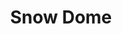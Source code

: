 ---
layout: product
product_id: 1491350323262
id: 1491350323262
title: Snow Dome
body_html: >-
  <p>Taken along the Icefields Parkway in Alberta, 2018.</p>

  <p>We had pulled over at the Columbia Icefields glacier to cook some oatmeal and take in the scenery. With a barren landscape that’s reminiscent of those in Iceland, it was incredible to be there.</p>

  <p> </p>
vendor: Connell McCarthy
product_type: Posters, Prints, & Visual Artwork
created_at: 2018-10-13T21:04:08-04:00
handle: snow-dome
updated_at: 2022-03-31T15:43:14-04:00
published_at: 2018-08-22T19:38:24-04:00
template_suffix: ""
status: active
published_scope: global
tags: Batch 02, mountain, mountains, Print
admin_graphql_api_id: gid://shopify/Product/1491350323262
variants:
  - id: 39577195053118
    product_id: 1491350323262
    title: 8x10” / Full Colour
    price: "35.00"
    sku: CM-PP-B2-12-XXS-FC
    position: 1
    inventory_policy: continue
    compare_at_price: null
    fulfillment_service: manual
    inventory_management: shopify
    option1: 8x10”
    option2: Full Colour
    option3: null
    created_at: 2021-09-01T14:50:49-04:00
    updated_at: 2022-02-07T16:08:22-05:00
    taxable: true
    barcode: ""
    grams: 208
    image_id: 6203629174846
    weight: 0.208
    weight_unit: kg
    inventory_item_id: 41671635697726
    inventory_quantity: 100
    old_inventory_quantity: 100
    requires_shipping: true
    admin_graphql_api_id: gid://shopify/ProductVariant/39577195053118
  - id: 39577195085886
    product_id: 1491350323262
    title: 8x10” / Black & White
    price: "35.00"
    sku: CM-PP-B2-12-XXS-BW
    position: 2
    inventory_policy: continue
    compare_at_price: null
    fulfillment_service: manual
    inventory_management: shopify
    option1: 8x10”
    option2: Black & White
    option3: null
    created_at: 2021-09-01T14:50:49-04:00
    updated_at: 2022-02-07T16:08:20-05:00
    taxable: true
    barcode: ""
    grams: 208
    image_id: 6203629109310
    weight: 0.208
    weight_unit: kg
    inventory_item_id: 41671635730494
    inventory_quantity: 100
    old_inventory_quantity: 100
    requires_shipping: true
    admin_graphql_api_id: gid://shopify/ProductVariant/39577195085886
  - id: 39577195118654
    product_id: 1491350323262
    title: 8.5x11” / Full Colour
    price: "35.00"
    sku: CM-PP-B2-12-XS-FC
    position: 3
    inventory_policy: continue
    compare_at_price: null
    fulfillment_service: manual
    inventory_management: shopify
    option1: 8.5x11”
    option2: Full Colour
    option3: null
    created_at: 2021-09-01T14:50:49-04:00
    updated_at: 2022-02-07T16:08:21-05:00
    taxable: true
    barcode: ""
    grams: 208
    image_id: 6203629174846
    weight: 0.208
    weight_unit: kg
    inventory_item_id: 41671635763262
    inventory_quantity: 100
    old_inventory_quantity: 100
    requires_shipping: true
    admin_graphql_api_id: gid://shopify/ProductVariant/39577195118654
  - id: 39577195151422
    product_id: 1491350323262
    title: 8.5x11” / Black & White
    price: "35.00"
    sku: CM-PP-B2-12-XS-BW
    position: 4
    inventory_policy: continue
    compare_at_price: null
    fulfillment_service: manual
    inventory_management: shopify
    option1: 8.5x11”
    option2: Black & White
    option3: null
    created_at: 2021-09-01T14:50:49-04:00
    updated_at: 2022-02-07T16:08:20-05:00
    taxable: true
    barcode: ""
    grams: 208
    image_id: 6203629109310
    weight: 0.208
    weight_unit: kg
    inventory_item_id: 41671635796030
    inventory_quantity: 100
    old_inventory_quantity: 100
    requires_shipping: true
    admin_graphql_api_id: gid://shopify/ProductVariant/39577195151422
  - id: 39577195184190
    product_id: 1491350323262
    title: 13x19” / Full Colour
    price: "40.00"
    sku: CM-PP-B2-12-S-FC
    position: 5
    inventory_policy: continue
    compare_at_price: null
    fulfillment_service: manual
    inventory_management: shopify
    option1: 13x19”
    option2: Full Colour
    option3: null
    created_at: 2021-09-01T14:50:49-04:00
    updated_at: 2022-02-07T16:08:21-05:00
    taxable: true
    barcode: ""
    grams: 208
    image_id: 6203629174846
    weight: 0.208
    weight_unit: kg
    inventory_item_id: 41671635828798
    inventory_quantity: 100
    old_inventory_quantity: 100
    requires_shipping: true
    admin_graphql_api_id: gid://shopify/ProductVariant/39577195184190
  - id: 39577195216958
    product_id: 1491350323262
    title: 13x19” / Black & White
    price: "40.00"
    sku: CM-PP-B2-12-S-BW
    position: 6
    inventory_policy: continue
    compare_at_price: null
    fulfillment_service: manual
    inventory_management: shopify
    option1: 13x19”
    option2: Black & White
    option3: null
    created_at: 2021-09-01T14:50:49-04:00
    updated_at: 2022-02-07T16:08:21-05:00
    taxable: true
    barcode: ""
    grams: 208
    image_id: 6203629109310
    weight: 0.208
    weight_unit: kg
    inventory_item_id: 41671635861566
    inventory_quantity: 100
    old_inventory_quantity: 100
    requires_shipping: true
    admin_graphql_api_id: gid://shopify/ProductVariant/39577195216958
  - id: 39577195249726
    product_id: 1491350323262
    title: 16x20” / Full Colour
    price: "50.00"
    sku: CM-PP-B2-12-M-FC
    position: 7
    inventory_policy: continue
    compare_at_price: null
    fulfillment_service: manual
    inventory_management: shopify
    option1: 16x20”
    option2: Full Colour
    option3: null
    created_at: 2021-09-01T14:50:49-04:00
    updated_at: 2022-02-07T16:08:26-05:00
    taxable: true
    barcode: ""
    grams: 208
    image_id: 6203629174846
    weight: 0.208
    weight_unit: kg
    inventory_item_id: 41671635894334
    inventory_quantity: 100
    old_inventory_quantity: 100
    requires_shipping: true
    admin_graphql_api_id: gid://shopify/ProductVariant/39577195249726
  - id: 39577195282494
    product_id: 1491350323262
    title: 16x20” / Black & White
    price: "50.00"
    sku: CM-PP-B2-12-M-BW
    position: 8
    inventory_policy: continue
    compare_at_price: null
    fulfillment_service: manual
    inventory_management: shopify
    option1: 16x20”
    option2: Black & White
    option3: null
    created_at: 2021-09-01T14:50:49-04:00
    updated_at: 2022-02-07T16:08:27-05:00
    taxable: true
    barcode: ""
    grams: 208
    image_id: 6203629109310
    weight: 0.208
    weight_unit: kg
    inventory_item_id: 41671635927102
    inventory_quantity: 100
    old_inventory_quantity: 100
    requires_shipping: true
    admin_graphql_api_id: gid://shopify/ProductVariant/39577195282494
  - id: 39577195315262
    product_id: 1491350323262
    title: 20x24” / Full Colour
    price: "60.00"
    sku: CM-PP-B2-12-L-FC
    position: 9
    inventory_policy: continue
    compare_at_price: null
    fulfillment_service: manual
    inventory_management: shopify
    option1: 20x24”
    option2: Full Colour
    option3: null
    created_at: 2021-09-01T14:50:49-04:00
    updated_at: 2022-02-07T16:08:26-05:00
    taxable: true
    barcode: ""
    grams: 208
    image_id: 6203629174846
    weight: 0.208
    weight_unit: kg
    inventory_item_id: 41671635959870
    inventory_quantity: 100
    old_inventory_quantity: 100
    requires_shipping: true
    admin_graphql_api_id: gid://shopify/ProductVariant/39577195315262
  - id: 39577195348030
    product_id: 1491350323262
    title: 20x24” / Black & White
    price: "60.00"
    sku: CM-PP-B2-12-L-BW
    position: 10
    inventory_policy: continue
    compare_at_price: null
    fulfillment_service: manual
    inventory_management: shopify
    option1: 20x24”
    option2: Black & White
    option3: null
    created_at: 2021-09-01T14:50:50-04:00
    updated_at: 2022-02-07T16:08:28-05:00
    taxable: true
    barcode: ""
    grams: 208
    image_id: 6203629109310
    weight: 0.208
    weight_unit: kg
    inventory_item_id: 41671635992638
    inventory_quantity: 100
    old_inventory_quantity: 100
    requires_shipping: true
    admin_graphql_api_id: gid://shopify/ProductVariant/39577195348030
  - id: 39577195380798
    product_id: 1491350323262
    title: 20x30” / Full Colour
    price: "70.00"
    sku: CM-PP-B2-12-XL-FC
    position: 11
    inventory_policy: continue
    compare_at_price: null
    fulfillment_service: manual
    inventory_management: shopify
    option1: 20x30”
    option2: Full Colour
    option3: null
    created_at: 2021-09-01T14:50:50-04:00
    updated_at: 2022-02-07T16:08:27-05:00
    taxable: true
    barcode: ""
    grams: 208
    image_id: 6203629174846
    weight: 0.208
    weight_unit: kg
    inventory_item_id: 41671636025406
    inventory_quantity: 100
    old_inventory_quantity: 100
    requires_shipping: true
    admin_graphql_api_id: gid://shopify/ProductVariant/39577195380798
  - id: 39577195413566
    product_id: 1491350323262
    title: 20x30” / Black & White
    price: "70.00"
    sku: CM-PP-B2-12-XL-BW
    position: 12
    inventory_policy: continue
    compare_at_price: null
    fulfillment_service: manual
    inventory_management: shopify
    option1: 20x30”
    option2: Black & White
    option3: null
    created_at: 2021-09-01T14:50:50-04:00
    updated_at: 2022-02-07T16:08:26-05:00
    taxable: true
    barcode: ""
    grams: 208
    image_id: 6203629109310
    weight: 0.208
    weight_unit: kg
    inventory_item_id: 41671636058174
    inventory_quantity: 100
    old_inventory_quantity: 100
    requires_shipping: true
    admin_graphql_api_id: gid://shopify/ProductVariant/39577195413566
  - id: 39577195446334
    product_id: 1491350323262
    title: 24x36” / Full Colour
    price: "90.00"
    sku: CM-PP-B2-12-XXL-FC
    position: 13
    inventory_policy: continue
    compare_at_price: null
    fulfillment_service: manual
    inventory_management: shopify
    option1: 24x36”
    option2: Full Colour
    option3: null
    created_at: 2021-09-01T14:50:50-04:00
    updated_at: 2022-02-07T16:08:30-05:00
    taxable: true
    barcode: ""
    grams: 208
    image_id: 6203629174846
    weight: 0.208
    weight_unit: kg
    inventory_item_id: 41671636090942
    inventory_quantity: 100
    old_inventory_quantity: 100
    requires_shipping: true
    admin_graphql_api_id: gid://shopify/ProductVariant/39577195446334
  - id: 39577195479102
    product_id: 1491350323262
    title: 24x36” / Black & White
    price: "90.00"
    sku: CM-PP-B2-12-XXL-BW
    position: 14
    inventory_policy: continue
    compare_at_price: null
    fulfillment_service: manual
    inventory_management: shopify
    option1: 24x36”
    option2: Black & White
    option3: null
    created_at: 2021-09-01T14:50:50-04:00
    updated_at: 2022-02-07T16:08:31-05:00
    taxable: true
    barcode: ""
    grams: 208
    image_id: 6203629109310
    weight: 0.208
    weight_unit: kg
    inventory_item_id: 41671636123710
    inventory_quantity: 100
    old_inventory_quantity: 100
    requires_shipping: true
    admin_graphql_api_id: gid://shopify/ProductVariant/39577195479102
  - id: 39577195511870
    product_id: 1491350323262
    title: 30x40” / Full Colour
    price: "100.00"
    sku: CM-PP-B2-12-XXXL-FC
    position: 15
    inventory_policy: continue
    compare_at_price: null
    fulfillment_service: manual
    inventory_management: shopify
    option1: 30x40”
    option2: Full Colour
    option3: null
    created_at: 2021-09-01T14:50:50-04:00
    updated_at: 2022-02-07T16:08:30-05:00
    taxable: true
    barcode: ""
    grams: 208
    image_id: 6203629174846
    weight: 0.208
    weight_unit: kg
    inventory_item_id: 41671636156478
    inventory_quantity: 100
    old_inventory_quantity: 100
    requires_shipping: true
    admin_graphql_api_id: gid://shopify/ProductVariant/39577195511870
  - id: 39577195544638
    product_id: 1491350323262
    title: 30x40” / Black & White
    price: "100.00"
    sku: CM-PP-B2-12-XXXL-BW
    position: 16
    inventory_policy: continue
    compare_at_price: null
    fulfillment_service: manual
    inventory_management: shopify
    option1: 30x40”
    option2: Black & White
    option3: null
    created_at: 2021-09-01T14:50:50-04:00
    updated_at: 2022-02-07T16:08:33-05:00
    taxable: true
    barcode: ""
    grams: 208
    image_id: 6203629109310
    weight: 0.208
    weight_unit: kg
    inventory_item_id: 41671636189246
    inventory_quantity: 100
    old_inventory_quantity: 100
    requires_shipping: true
    admin_graphql_api_id: gid://shopify/ProductVariant/39577195544638
options:
  - id: 2045816340542
    product_id: 1491350323262
    name: Size
    position: 1
    values:
      - 8x10”
      - 8.5x11”
      - 13x19”
      - 16x20”
      - 20x24”
      - 20x30”
      - 24x36”
      - 30x40”
  - id: 8590022967358
    product_id: 1491350323262
    name: Color
    position: 2
    values:
      - Full Colour
      - Black & White
images:
  - id: 6203629174846
    product_id: 1491350323262
    position: 1
    created_at: 2019-03-05T11:06:05-05:00
    updated_at: 2019-10-20T18:44:17-04:00
    alt: null
    width: 1000
    height: 1500
    src: https://cdn.shopify.com/s/files/1/1624/2355/products/Print-Shot---Dark-Background-_Snow-Dome-2019.jpg?v=1571611457
    variant_ids:
      - 39577195053118
      - 39577195118654
      - 39577195184190
      - 39577195249726
      - 39577195315262
      - 39577195380798
      - 39577195446334
      - 39577195511870
    admin_graphql_api_id: gid://shopify/ProductImage/6203629174846
  - id: 6203629109310
    product_id: 1491350323262
    position: 2
    created_at: 2019-03-05T11:06:04-05:00
    updated_at: 2019-10-20T18:44:17-04:00
    alt: null
    width: 1000
    height: 1500
    src: https://cdn.shopify.com/s/files/1/1624/2355/products/Print-Shot---Dark-Background-_Snow-Dome-2019_-B_W.jpg?v=1571611457
    variant_ids:
      - 39577195085886
      - 39577195151422
      - 39577195216958
      - 39577195282494
      - 39577195348030
      - 39577195413566
      - 39577195479102
      - 39577195544638
    admin_graphql_api_id: gid://shopify/ProductImage/6203629109310
  - id: 28230284116030
    product_id: 1491350323262
    position: 3
    created_at: 2021-05-04T20:45:36-04:00
    updated_at: 2021-05-04T20:45:36-04:00
    alt: null
    width: 2000
    height: 1800
    src: https://cdn.shopify.com/s/files/1/1624/2355/products/PAR_02_0001_c1026158-5c50-4579-8fd5-d8b5c134de4d.png?v=1620175536
    variant_ids: []
    admin_graphql_api_id: gid://shopify/ProductImage/28230284116030
image:
  id: 6203629174846
  product_id: 1491350323262
  position: 1
  created_at: 2019-03-05T11:06:05-05:00
  updated_at: 2019-10-20T18:44:17-04:00
  alt: null
  width: 1000
  height: 1500
  src: https://cdn.shopify.com/s/files/1/1624/2355/products/Print-Shot---Dark-Background-_Snow-Dome-2019.jpg?v=1571611457
  variant_ids:
    - 39577195053118
    - 39577195118654
    - 39577195184190
    - 39577195249726
    - 39577195315262
    - 39577195380798
    - 39577195446334
    - 39577195511870
  admin_graphql_api_id: gid://shopify/ProductImage/6203629174846

---